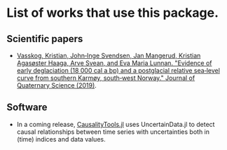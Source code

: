 # List of works that use this package.

## Scientific papers 
- [Vasskog, Kristian, John‐Inge Svendsen, Jan Mangerud, Kristian Agasøster Haaga, 
    Arve Svean, and Eva Maria Lunnan. "Evidence of early deglaciation (18 000 cal a bp) 
    and a postglacial relative sea‐level curve from southern Karmøy, south‐west Norway." 
    Journal of Quaternary Science 
    (2019)](https://onlinelibrary.wiley.com/doi/full/10.1002/jqs.3109).


## Software 
- In a coming release, [CausalityTools.jl](https://github.com/kahaaga/CausalityTools.jl) 
    uses UncertainData.jl to detect causal relationships between time series with 
    uncertainties both in (time) indices and data values.